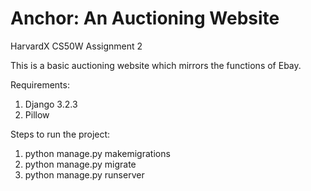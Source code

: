 # Anchor: An Auctioning Website

HarvardX CS50W Assignment 2

This is a basic auctioning website which mirrors the functions of Ebay.

Requirements:
1) Django 3.2.3
2) Pillow

Steps to run the project:
1) python manage.py makemigrations
2) python manage.py migrate
3) python manage.py runserver
